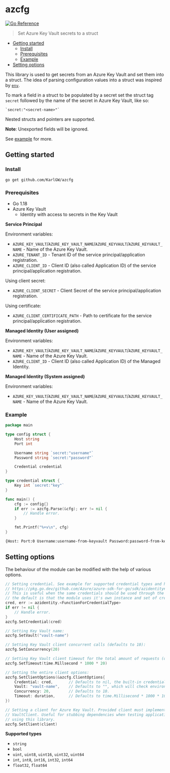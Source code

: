 # azcfg

[![Go Reference](https://pkg.go.dev/badge/github.com/KarlGW/azcfg.svg)](https://pkg.go.dev/github.com/KarlGW/azcfg)

> Set Azure Key Vault secrets to a struct

* [Getting started](#getting-started)
  * [Install](#install)
  * [Prerequisites](#prerequisites)
  * [Example](#example)
* [Setting options](#setting-options)

This library is used to get secrets from an Azure Key Vault and set them into a struct. The idea of parsing
configuration values into a struct was inspired by [`env`](https://github.com/caarlos0/env).

To mark a field in a struct to be populated by a secret set the struct tag `secret` followed by the name
of the secret in Azure Key Vault, like so:
```
`secret:"<secret-name>"`
```
Nested structs and pointers are supported.

**Note**: Unexported fields will be ignored.

See [example](#example) for more.

## Getting started

### Install

```
go get github.com/KarlGW/azcfg
```

### Prerequisites

* Go 1.18
* Azure Key Vault
  * Identity with access to secrets in the Key Vault


**Service Principal**

Environment variables:

* `AZURE_KEY_VAULT`/`AZURE_KEY_VAULT_NAME`/`AZURE_KEYVAULT`/`AZURE_KEYVAULT_NAME` - Name of the Azure Key Vault.
* `AZURE_TENANT_ID` - Tenant ID of the service principal/application registration.
* `AZURE_CLIENT_ID` - Client ID (also called Application ID) of the service principal/application registration.

Using client secret:
* `AZURE_CLIENT_SECRET` - Client Secret of the service principal/application registration.

Using certificate:
* `AZURE_CLIENT_CERTIFICATE_PATH` - Path to certificate for the service principal/application registration.


**Managed Identity (User assigned)**

Environment variables:

* `AZURE_KEY_VAULT`/`AZURE_KEY_VAULT_NAME`/`AZURE_KEYVAULT`/`AZURE_KEYVAULT_NAME` - Name of the Azure Key Vault.
* `AZURE_CLIENT_ID` - Client ID (also called Application ID) of the Managed Identity.

**Managed Identity (System assigned)**

Environment variables:

* `AZURE_KEY_VAULT`/`AZURE_KEY_VAULT_NAME`/`AZURE_KEYVAULT`/`AZURE_KEYVAULT_NAME` - Name of the Azure Key Vault.

### Example

```go
package main

type config struct {
    Host string
    Port int

    Username string `secret:"username"`
    Password string `secret:"password"`

    Credential credential
}

type credential struct {
    Key int `secret:"key"`
}

func main() {
    cfg := config{}
    if err := azcfg.Parse(&cfg); err != nil {
        // Handle error.
    }

    fmt.Printf("%+v\n", cfg)
}
```

```sh
{Host: Port:0 Username:username-from-keyvault Password:password-from-keyvault Credential:{Key:12345}}
```

## Setting options

The behaviour of the module can be modified with the help of various options.

```go
// Setting credential. See example for supported credential types and how to set the at:
// https://pkg.go.dev/github.com/Azure/azure-sdk-for-go/sdk/azidentity#readme-credential-types.
// This is useful when the same credentials should be used through the entire application,
// the default is that the module uses it's own instance and set of credentials.
cred, err := azidentity.<FunctionForCredentialType>
if err != nil {
    // Handle error.
}
azcfg.SetCredential(cred)

// Setting Key Vault name:
azcfg.SetVault("vault-name")

// Setting Key Vault client concurrent calls (defaults to 10):
azcfg.SetConcurrency(20)

// Setting Key Vault client timeout for the total amount of requests (default to 10 seconds):
azcfg.SetTimeout(time.Millsecond * 1000 * 20)

// Setting the entire client options:
azcfg.SetClientOptions(&azcfg.ClientOptions{
    Credential: cred,       // Defaults to nil, the built-in credential auth.
    Vault: "vault-name",    // Defaults to "", which will check environment variables.
    Concurrency: 20,        // Defaults to 10.
    Timeout: duration,      // Defaults to time.Millisecond * 1000 * 10 (10 seconds)
})

// Setting a client for Azure Key Vault. Provided client must implement
// VaultClient. Useful for stubbing dependencies when testing applications
// using this library.
azcfg.SetClient(client)
```


**Supported types**

* `string`
* `bool`
* `uint`, `uint8`, `uint16`, `uint32`, `uint64`
* `int`, `int8`, `int16`, `int32`, `int64`
* `float32`, `float64`
